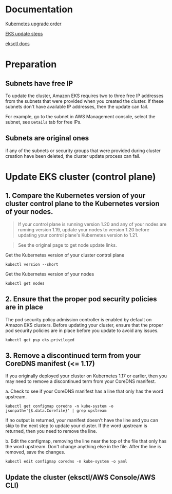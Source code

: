# Documentation

[Kubernetes upgrade order](https://kubernetes.io/releases/version-skew-policy/#supported-component-upgrade-order)

[EKS update steps](https://docs.aws.amazon.com/eks/latest/userguide/update-cluster.html)

[eksctl docs](https://eksctl.io/)


# Preparation

## Subnets have free IP
To update the cluster, Amazon EKS requires two to three free IP addresses from the subnets that were provided when you created the cluster. 
If these subnets don't have available IP addresses, then the update can fail. 

For example, go to the subnet in AWS Management console, select the subnet, see `Details` tab for free IPs.

## Subnets are original ones
if any of the subnets or security groups that were provided during cluster creation have been deleted, the cluster update process can fail.


# Update EKS cluster (control plane)

## 1. Compare the Kubernetes version of your cluster control plane to the Kubernetes version of your nodes.

> If your control plane is running version 1.20 and any of your nodes are running version 1.19, update your nodes to version 1.20 before updating your control plane's Kubernetes version to 1.21.

> See the original page to get node update links.


Get the Kubernetes version of your cluster control plane
```
kubectl version --short
```

Get the Kubernetes version of your nodes
```
kubectl get nodes
```

## 2. Ensure that the proper pod security policies are in place

The pod security policy admission controller is enabled by default on Amazon EKS clusters. Before updating your cluster, ensure that the proper pod security policies are in place before you update to avoid any issues.
```
kubectl get psp eks.privileged
```

## 3. Remove a discontinued term from your CoreDNS manifest (<= 1.17)

If you originally deployed your cluster on Kubernetes 1.17 or earlier, then you may need to remove a discontinued term from your CoreDNS manifest.

a. Check to see if your CoreDNS manifest has a line that only has the word upstream.
```
kubectl get configmap coredns -n kube-system -o jsonpath='{$.data.Corefile}' | grep upstream
```
If no output is returned, your manifest doesn't have the line and you can skip to the next step to update your cluster. If the word upstream is returned, then you need to remove the line.

b. Edit the configmap, removing the line near the top of the file that only has the word upstream. Don't change anything else in the file. After the line is removed, save the changes.
```
kubectl edit configmap coredns -n kube-system -o yaml
```

## Update the cluster (eksctl/AWS Console/AWS CLI)


















